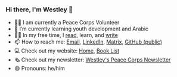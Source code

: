 ### Hi there, I'm Westley 👋
- 🧑‍🏭 I am currently a Peace Corps Volunteer
- 🌱 I’m currently learning youth development and Arabic
- 🧑‍🎓 In my free time, I [read](https://wwinks.com/b/), learn, and [write](https://wwinks.com/p/)
- 📫 How to reach me: [Email](mailto://westleywinks@protonmail.com), [LinkedIn](https://www.linkedin.com/in/westley-winks/), [Matrix](https://matrix.to/#/@ww:omg.lol), [GitHub (public)](https://github.com/Westley-Winks/Westley-Winks/discussions/categories/general)
- 💻 Check out my website: [Home](https://wwinks.com), [Book List](https://wwinks.com/books)
- 🗞 Check out my newsletter: [Westley's Peace Corps Newsletter](https://wwinks.com/peace-corps)
- 😄 Pronouns: he/him

<!--
**Westley-Winks/Westley-Winks** is a ✨ _special_ ✨ repository because its `README.md` (this file) appears on your GitHub profile.

Here are some ideas to get you started:

- 👯 I’m looking to collaborate on ...
- 🤔 I’m looking for help with ...
- 💬 Ask me about ...
- ⚡ Fun fact: ...
-->
